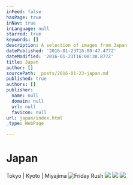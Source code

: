 ```yaml
---
inFeed: false
hasPage: true
inNav: true
inLanguage: null
starred: true
keywords: []
description: A selection of images from Japan
datePublished: '2016-01-23T16:00:47.477Z'
dateModified: '2016-01-23T16:00:38.877Z'
title: Japan
author: []
sourcePath: _posts/2016-01-23-japan.md
published: true
authors: []
publisher:
  name: null
  domain: null
  url: null
  favicon: null
url: japan/index.html
_type: WebPage

---
```

# Japan

Tokyo | Kyoto | Miyajima
![Friday Rush](https://the-grid-user-content.s3-us-west-2.amazonaws.com/cc0d1950-45b4-4e3c-a473-61f8d915a2cd.jpg)
![](https://the-grid-user-content.s3-us-west-2.amazonaws.com/899fdb02-7ba9-4d9c-92bf-13947826bb6b.jpg)
![](https://the-grid-user-content.s3-us-west-2.amazonaws.com/3b4a9a41-81ea-49e2-8918-d642e8d14472.jpg)
![](https://the-grid-user-content.s3-us-west-2.amazonaws.com/c4086dec-4d0a-45bf-8a74-612aec967e8f.jpg)